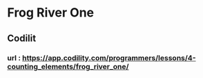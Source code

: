 # Frog River One
## Codilit
### url : https://app.codility.com/programmers/lessons/4-counting_elements/frog_river_one/
